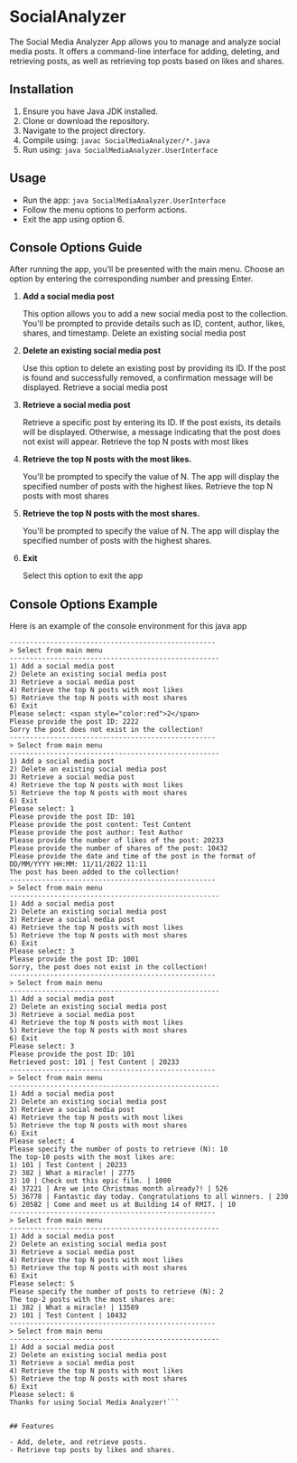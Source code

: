 # SocialAnalyzer

The Social Media Analyzer App allows you to manage and analyze social media posts. It offers a command-line interface for adding, deleting, and retrieving posts, as well as retrieving top posts based on likes and shares.

## Installation

1. Ensure you have Java JDK installed.
2. Clone or download the repository.
3. Navigate to the project directory.
4. Compile using: `javac SocialMediaAnalyzer/*.java`
5. Run using: `java SocialMediaAnalyzer.UserInterface`

## Usage

- Run the app: `java SocialMediaAnalyzer.UserInterface`
- Follow the menu options to perform actions.
- Exit the app using option 6.

## Console Options Guide
After running the app, you'll be presented with the main menu. Choose an option by entering the corresponding number and pressing Enter.

1. <b>Add a social media post</b>

    This option allows you to add a new social media post to the collection.
    You'll be prompted to provide details such as ID, content, author, likes, shares, and timestamp.
    Delete an existing social media post

2. <b>Delete an existing social media post</b>

    Use this option to delete an existing post by providing its ID.
    If the post is found and successfully removed, a confirmation message will be displayed.
    Retrieve a social media post

3. <b>Retrieve a social media post</b>

    Retrieve a specific post by entering its ID.
    If the post exists, its details will be displayed. Otherwise, a message indicating that the post does not exist will appear.
    Retrieve the top N posts with most likes

4. <b>Retrieve the top N posts with the most likes.</b>

    You'll be prompted to specify the value of N.
    The app will display the specified number of posts with the highest likes.
    Retrieve the top N posts with most shares

5. <b>Retrieve the top N posts with the most shares.</b>

    You'll be prompted to specify the value of N.
    The app will display the specified number of posts with the highest shares.

6. <b>Exit</b>

    Select this option to exit the app

## Console Options Example
Here is an example of the console environment for this java app
<br/>

```Welcome to Social Media Analyzer!
---------------------------------------------------
> Select from main menu
----------------------------------------------------
1) Add a social media post
2) Delete an existing social media post
3) Retrieve a social media post
4) Retrieve the top N posts with most likes
5) Retrieve the top N posts with most shares
6) Exit
Please select: <span style="color:red">2</span>
Please provide the post ID: 2222
Sorry the post does not exist in the collection!
---------------------------------------------------
> Select from main menu
----------------------------------------------------
1) Add a social media post
2) Delete an existing social media post
3) Retrieve a social media post
4) Retrieve the top N posts with most likes
5) Retrieve the top N posts with most shares
6) Exit
Please select: 1
Please provide the post ID: 101
Please provide the post content: Test Content
Please provide the post author: Test Author
Please provide the number of likes of the post: 20233
Please provide the number of shares of the post: 10432
Please provide the date and time of the post in the format of DD/MM/YYYY HH:MM: 11/11/2022 11:11
The post has been added to the collection!
---------------------------------------------------
> Select from main menu
----------------------------------------------------
1) Add a social media post
2) Delete an existing social media post
3) Retrieve a social media post
4) Retrieve the top N posts with most likes
5) Retrieve the top N posts with most shares
6) Exit
Please select: 3
Please provide the post ID: 1001
Sorry, the post does not exist in the collection!
---------------------------------------------------
> Select from main menu
----------------------------------------------------
1) Add a social media post
2) Delete an existing social media post
3) Retrieve a social media post
4) Retrieve the top N posts with most likes
5) Retrieve the top N posts with most shares
6) Exit
Please select: 3
Please provide the post ID: 101
Retrieved post: 101 | Test Content | 20233
---------------------------------------------------
> Select from main menu
----------------------------------------------------
1) Add a social media post
2) Delete an existing social media post
3) Retrieve a social media post
4) Retrieve the top N posts with most likes
5) Retrieve the top N posts with most shares
6) Exit
Please select: 4
Please specify the number of posts to retrieve (N): 10
The top-10 posts with the most likes are:
1) 101 | Test Content | 20233
2) 382 | What a miracle! | 2775
3) 10 | Check out this epic film. | 1000
4) 37221 | Are we into Christmas month already?! | 526
5) 36778 | Fantastic day today. Congratulations to all winners. | 230
6) 20582 | Come and meet us at Building 14 of RMIT. | 10
---------------------------------------------------
> Select from main menu
----------------------------------------------------
1) Add a social media post
2) Delete an existing social media post
3) Retrieve a social media post
4) Retrieve the top N posts with most likes
5) Retrieve the top N posts with most shares
6) Exit
Please select: 5
Please specify the number of posts to retrieve (N): 2
The top-2 posts with the most shares are:
1) 382 | What a miracle! | 13589
2) 101 | Test Content | 10432
---------------------------------------------------
> Select from main menu
----------------------------------------------------
1) Add a social media post
2) Delete an existing social media post
3) Retrieve a social media post
4) Retrieve the top N posts with most likes
5) Retrieve the top N posts with most shares
6) Exit
Please select: 6
Thanks for using Social Media Analyzer!```


## Features

- Add, delete, and retrieve posts.
- Retrieve top posts by likes and shares.